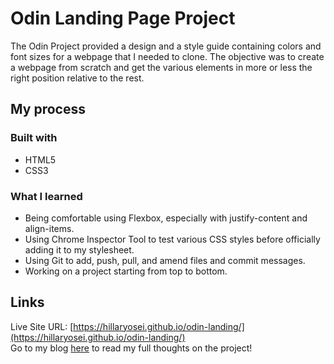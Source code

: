 # Odin Landing Page Project

The Odin Project provided a design and a style guide containing colors and font sizes for a webpage that I needed to clone. The objective was to create a webpage from scratch and get the various elements in more or less the right position relative to the rest.

## My process

### Built with

- HTML5
- CSS3

### What I learned

- Being comfortable using Flexbox, especially with justify-content and align-items.
- Using Chrome Inspector Tool to test various CSS styles before officially adding it to my stylesheet.
- Using Git to add, push, pull, and amend files and commit messages.
- Working on a project starting from top to bottom.

## Links

Live Site URL: [https://hillaryosei.github.io/odin-landing/](https://hillaryosei.github.io/odin-landing/)
<br> Go to my blog [here](https://hillaryosei.hashnode.dev/odin-landing-page) to read my full thoughts on the project!

